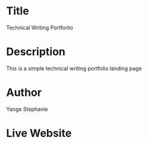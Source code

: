 # Title
Technical Writing Portforlio

# Description
This is a simple technical writing portfolio landing page 

# Author
Yange Stephanie

# Live Website